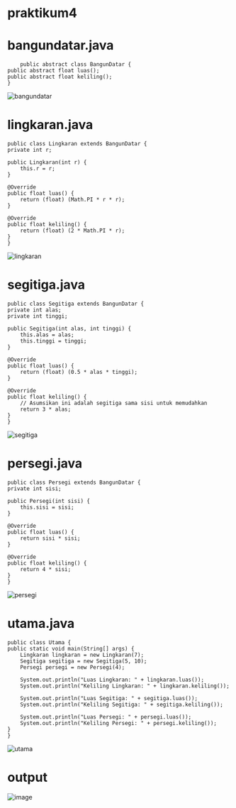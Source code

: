 # praktikum4
# bangundatar.java
        public abstract class BangunDatar {
    public abstract float luas();
    public abstract float keliling();
    }

  ![bangundatar](https://github.com/user-attachments/assets/879868de-cd9d-4c57-ba0a-ccab91278788)

# lingkaran.java
    public class Lingkaran extends BangunDatar {
    private int r;

    public Lingkaran(int r) {
        this.r = r;
    }

    @Override
    public float luas() {
        return (float) (Math.PI * r * r);
    }

    @Override
    public float keliling() {
        return (float) (2 * Math.PI * r);
    }
    }

 ![lingkaran](https://github.com/user-attachments/assets/3c1a8c0d-b50e-4ed5-bc50-63d24352de48)

# segitiga.java
    public class Segitiga extends BangunDatar {
    private int alas;
    private int tinggi;

    public Segitiga(int alas, int tinggi) {
        this.alas = alas;
        this.tinggi = tinggi;
    }

    @Override
    public float luas() {
        return (float) (0.5 * alas * tinggi);
    }

    @Override
    public float keliling() {
        // Asumsikan ini adalah segitiga sama sisi untuk memudahkan
        return 3 * alas;
    }
    }
![segitiga](https://github.com/user-attachments/assets/cb432ca7-6341-41da-bb7e-3e1cdac31178)

    
# persegi.java
    public class Persegi extends BangunDatar {
    private int sisi;

    public Persegi(int sisi) {
        this.sisi = sisi;
    }

    @Override
    public float luas() {
        return sisi * sisi;
    }

    @Override
    public float keliling() {
        return 4 * sisi;
    }
    }

![persegi](https://github.com/user-attachments/assets/8d4b1fbd-7ec6-4fd8-955f-688fef1e17ae)

# utama.java
    public class Utama {
    public static void main(String[] args) {
        Lingkaran lingkaran = new Lingkaran(7);
        Segitiga segitiga = new Segitiga(5, 10);
        Persegi persegi = new Persegi(4);

        System.out.println("Luas Lingkaran: " + lingkaran.luas());
        System.out.println("Keliling Lingkaran: " + lingkaran.keliling());

        System.out.println("Luas Segitiga: " + segitiga.luas());
        System.out.println("Keliling Segitiga: " + segitiga.keliling());

        System.out.println("Luas Persegi: " + persegi.luas());
        System.out.println("Keliling Persegi: " + persegi.keliling());
    }
    }
![utama](https://github.com/user-attachments/assets/7917a38e-f96c-402c-bcba-121f93b2d985)

# output
![image](https://github.com/user-attachments/assets/b99697bd-c683-4e39-93ed-6a832ae0cb9b)


